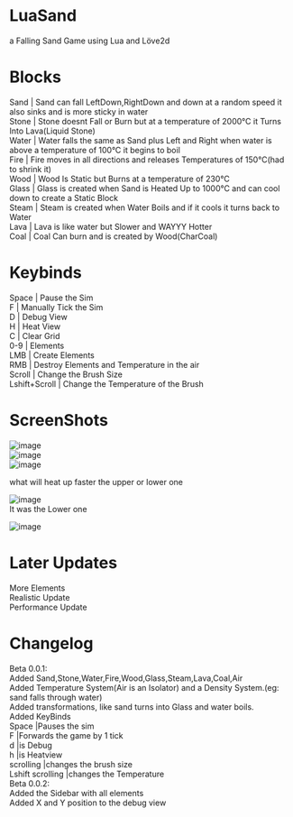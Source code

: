 # LuaSand

a Falling Sand Game using Lua and Löve2d

# Blocks

Sand  | Sand can fall LeftDown,RightDown and down at a random speed it also sinks and is more sticky in water  
Stone | Stone doesnt Fall or Burn but at a temperature of 2000°C it Turns Into Lava(Liquid Stone)  
Water | Water falls the same as Sand plus Left and Right when water is above a temperature of 100°C it begins to boil  
Fire  | Fire moves in all directions and releases Temperatures of 150°C(had to shrink it)  
Wood  | Wood Is Static but Burns at a temperature of 230°C  
Glass | Glass is created when Sand is Heated Up to 1000°C and can cool down to create a Static Block  
Steam | Steam is created when Water Boils and if it cools it turns back to Water  
Lava  | Lava is like water but Slower and WAYYY Hotter  
Coal  | Coal Can burn and is created by Wood(CharCoal)  


# Keybinds

Space         | Pause the Sim  
F             | Manually Tick the Sim  
D             | Debug View  
H             | Heat View  
C             | Clear Grid  
0-9           | Elements  
LMB           | Create Elements  
RMB           | Destroy Elements and Temperature in the air  
Scroll        | Change the Brush Size  
Lshift+Scroll | Change the Temperature of the Brush  

# ScreenShots  

![image](https://github.com/Flamejo9774/LuaSand/assets/88045266/0a59377c-a059-4566-8383-4511127ea24e)  
![image](https://github.com/Flamejo9774/LuaSand/assets/88045266/6f0bc6be-5a74-4f16-b70c-ecdf9b8f2d5a)  
![image](https://github.com/Flamejo9774/LuaSand/assets/88045266/07aeb577-0082-4bbb-833c-216b2f7e1572)  

what will heat up faster the upper or lower one  

![image](https://github.com/Flamejo9774/LuaSand/assets/88045266/f316d0a7-de39-4aed-a608-f9b0dcfebe86)  
It was the Lower one

![image](https://github.com/Flamejo9774/LuaSand/assets/88045266/c69de2ae-85b4-4ae0-a1eb-861727fb03ca)  

# Later Updates  
More Elements  
Realistic Update  
Performance Update  
# Changelog  
Beta 0.0.1:  
  Added Sand,Stone,Water,Fire,Wood,Glass,Steam,Lava,Coal,Air  
  Added Temperature System(Air is an Isolator) and a Density System.(eg: sand falls through water)  
  Added transformations, like sand turns into Glass and water boils.  
  Added KeyBinds  
  Space             |Pauses the sim  
  F                 |Forwards the game by 1 tick  
  d                 |is Debug  
  h                 |is Heatview  
  scrolling         |changes the brush size  
  Lshift scrolling  |changes the Temperature  
Beta 0.0.2:  
  Added the Sidebar with all elements  
  Added X and Y position to the debug view  
